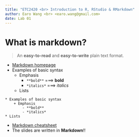 ```yaml
---
title: "ETC2420 <br> Introduction to R, RStudio & RMarkdown"
author: Earo Wang <br> <earo.wang@gmail.com>
date: Lab 01
---
```




# What is markdown?

> An **easy-to-read** and **easy-to-write** plain text format.

* [Markdown homepage](https://daringfireball.net/projects/markdown/)
* Examples of basic syntax
    + Emphasis
        - `**bold**` ===> **bold**
        - `*italics*` ===> *italics*
    * Lists

```
* Examples of basic syntax
    + Emphasis
        - **bold**
        - *italics*
* Lists
```

* [Markdown cheatsheet](https://github.com/adam-p/markdown-here/wiki/Markdown-Cheatsheet)
* The slides are written in **Markdown**!!

<meta name="copyright" content="LICENSE: CC BY-NC 3.0 US" />
